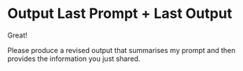 # Output Last Prompt + Last Output

Great! 

Please produce a revised output that summarises my prompt and then provides the information you just shared.